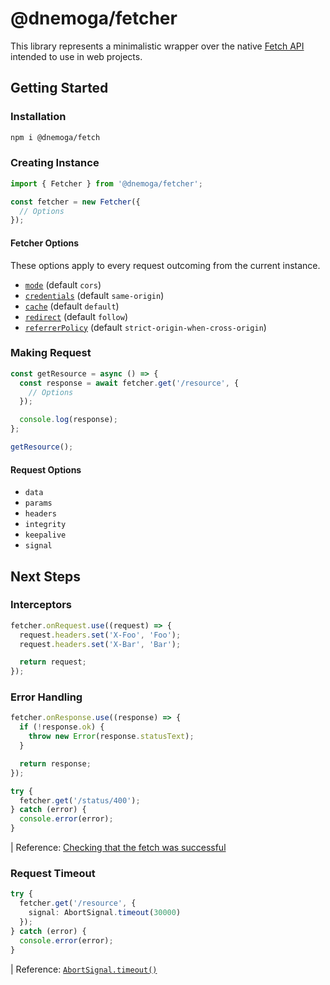# @dnemoga/fetcher
This library represents a minimalistic wrapper over the native [Fetch API](https://developer.mozilla.org/en-US/docs/Web/API/Fetch_API) intended to use in web projects.

## Getting Started
### Installation
```sh
npm i @dnemoga/fetch
```

### Creating Instance
```ts
import { Fetcher } from '@dnemoga/fetcher';

const fetcher = new Fetcher({
  // Options
});
```

#### Fetcher Options
These options apply to every request outcoming from the current instance.
- [`mode`](https://developer.mozilla.org/en-US/docs/Web/API/Request/mode) (default `cors`)
- [`credentials`](https://developer.mozilla.org/en-US/docs/Web/API/Request/credentials) (default `same-origin`)
- [`cache`](https://developer.mozilla.org/en-US/docs/Web/API/Request/cache) (default `default`)
- [`redirect`](https://developer.mozilla.org/en-US/docs/Web/API/Request/redirect) (default `follow`)
- [`referrerPolicy`](https://developer.mozilla.org/en-US/docs/Web/API/Request/referrerPolicy) (default `strict-origin-when-cross-origin`)

### Making Request
```ts
const getResource = async () => {
  const response = await fetcher.get('/resource', {
    // Options
  });

  console.log(response);
};

getResource();
```

#### Request Options
- `data`
- `params`
- `headers`
- `integrity`
- `keepalive`
- `signal`

## Next Steps
### Interceptors
```ts
fetcher.onRequest.use((request) => {
  request.headers.set('X-Foo', 'Foo');
  request.headers.set('X-Bar', 'Bar');

  return request;
});
```

### Error Handling
```ts
fetcher.onResponse.use((response) => {
  if (!response.ok) {
    throw new Error(response.statusText);
  }

  return response;
});

try {
  fetcher.get('/status/400');
} catch (error) {
  console.error(error);
}
```

| Reference: [Checking that the fetch was successful](https://developer.mozilla.org/en-US/docs/Web/API/Fetch_API/Using_Fetch#checking_that_the_fetch_was_successful)

### Request Timeout
```ts
try {
  fetcher.get('/resource', {
    signal: AbortSignal.timeout(30000)
  });
} catch (error) {
  console.error(error);
}
```

| Reference: [`AbortSignal.timeout()`](https://developer.mozilla.org/en-US/docs/Web/API/AbortSignal/timeout)

